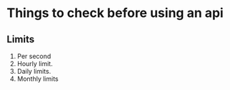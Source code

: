 # Things to check before using an api

## Limits
1. Per second
2. Hourly limit.
3. Daily limits.
4. Monthly limits
